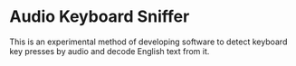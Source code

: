 # Audio Keyboard Sniffer
This is an experimental method of developing software to detect keyboard key presses by audio and decode English text from it.
